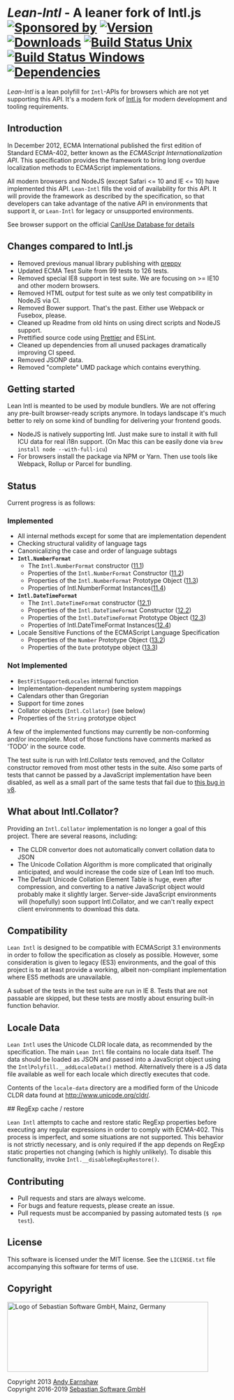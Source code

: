 # *Lean-Intl* - A leaner fork of Intl.js <br/>[![Sponsored by][sponsor-img]][sponsor] [![Version][npm-version-img]][npm] [![Downloads][npm-downloads-img]][npm] [![Build Status Unix][travis-img]][travis] [![Build Status Windows][appveyor-img]][appveyor] [![Dependencies][deps-img]][deps]

*Lean-Intl* is a lean polyfill for `Intl`-APIs for browsers which are not yet supporting this API. It's a
modern fork of [Intl.js](https://github.com/andyearnshaw/Intl.js) for modern development and tooling requirements.

[sponsor-img]: https://img.shields.io/badge/Sponsored%20by-Sebastian%20Software-692446.svg
[sponsor]: https://www.sebastian-software.de
[deps]: https://david-dm.org/sebastian-software/lean-intl
[deps-img]: https://david-dm.org/sebastian-software/lean-intl.svg
[npm]: https://www.npmjs.com/package/lean-intl
[npm-downloads-img]: https://img.shields.io/npm/dm/lean-intl.svg
[npm-version-img]: https://img.shields.io/npm/v/lean-intl.svg
[travis-img]: https://img.shields.io/travis/sebastian-software/lean-intl/master.svg?branch=master&label=unix%20build
[appveyor-img]: https://img.shields.io/appveyor/ci/swernerx/lean-intl/master.svg?label=windows%20build
[travis]: https://travis-ci.org/sebastian-software/lean-intl
[appveyor]: https://ci.appveyor.com/project/swernerx/lean-intl/branch/master


## Introduction

In December 2012, ECMA International published the first edition of Standard ECMA-402,
better known as the _ECMAScript Internationalization API_. This specification provides
the framework to bring long overdue localization methods to ECMAScript implementations.

All modern browsers and NodeJS (except Safari <= 10 and IE <= 10) have implemented this API. `Lean-Intl` fills the void of
availability for this API. It will provide the framework as described by the specification,
so that developers can take advantage of the native API
in environments that support it, or `Lean-Intl` for legacy or unsupported environments.

See browser support on the official [CanIUse Database for details](https://caniuse.com/#feat=internationalization)

## Changes compared to Intl.js

 - Removed previous manual library publishing with [preppy](https://github.com/sebastian-software/preppy)
 - Updated ECMA Test Suite from 99 tests to 126 tests.
 - Removed special IE8 support in test suite. We are focusing on >= IE10 and other modern browsers.
 - Removed HTML output for test suite as we only test compatibility in NodeJS via CI.
 - Removed Bower support. That's the past. Either use Webpack or Fusebox, please.
 - Cleaned up Readme from old hints on using direct scripts and NodeJS support.
 - Prettified source code using [Prettier](https://github.com/jlongster/prettier) and ESLint.
 - Cleaned up dependencies from all unused packages dramatically improving CI speed.
 - Removed JSONP data.
 - Removed "complete" UMD package which contains everything.


## Getting started

Lean Intl is meanted to be used by module bundlers. We are not offering any pre-built browser-ready
scripts anymore. In todays landscape it's much better to rely on some kind of bundling for delivering
your frontend goods.

 - NodeJS is natively supporting Intl. Just make sure to install it with full ICU data for real i18n support. (On Mac this can be easily done via `brew install node --with-full-icu`)
 - For browsers install the package via NPM or Yarn. Then use tools like Webpack, Rollup or Parcel for bundling.


## Status

Current progress is as follows:

### Implemented

 - All internal methods except for some that are implementation dependent
 - Checking structural validity of language tags
 - Canonicalizing the case and order of language subtags
 - __`Intl.NumberFormat`__
   - The `Intl.NumberFormat` constructor ([11.1](http://www.ecma-international.org/ecma-402/1.0/#sec-11.1))
   - Properties of the `Intl.NumberFormat` Constructor ([11.2](http://www.ecma-international.org/ecma-402/1.0/#sec-11.2))
   - Properties of the `Intl.NumberFormat` Prototype Object ([11.3](http://www.ecma-international.org/ecma-402/1.0/#sec-11.3))
   - Properties of Intl.NumberFormat Instances([11.4](http://www.ecma-international.org/ecma-402/1.0/#sec-11.4))
 - __`Intl.DateTimeFormat`__
   - The `Intl.DateTimeFormat` constructor ([12.1](http://www.ecma-international.org/ecma-402/1.0/#sec-12.1))
   - Properties of the `Intl.DateTimeFormat` Constructor ([12.2](http://www.ecma-international.org/ecma-402/1.0/#sec-12.2))
   - Properties of the `Intl.DateTimeFormat` Prototype Object ([12.3](http://www.ecma-international.org/ecma-402/1.0/#sec-12.3))
   - Properties of Intl.DateTimeFormat Instances([12.4](http://www.ecma-international.org/ecma-402/1.0/#sec-12.4))
 - Locale Sensitive Functions of the ECMAScript Language Specification
   - Properties of the `Number` Prototype Object ([13.2](http://www.ecma-international.org/ecma-402/1.0/#sec-13.2))
   - Properties of the `Date` prototype object ([13.3](http://www.ecma-international.org/ecma-402/1.0/#sec-13.3))

### Not Implemented

 - `BestFitSupportedLocales` internal function
 - Implementation-dependent numbering system mappings
 - Calendars other than Gregorian
 - Support for time zones
 - Collator objects (`Intl.Collator`) (see below)
 - Properties of the `String` prototype object

A few of the implemented functions may currently be non-conforming and/or incomplete.
Most of those functions have comments marked as 'TODO' in the source code.

The test suite is run with Intl.Collator tests removed, and the Collator
constructor removed from most other tests in the suite. Also some parts of
tests that cannot be passed by a JavaScript implementation have been disabled,
as well as a small part of the same tests that fail due to [this bug in v8][].

 [this bug in v8]: https://code.google.com/p/v8/issues/detail?id=2694


## What about Intl.Collator?

Providing an `Intl.Collator` implementation is no longer a goal of this project. There
are several reasons, including:

 - The CLDR convertor does not automatically convert collation data to JSON
 - The Unicode Collation Algorithm is more complicated that originally anticipated,
   and would increase the code size of Lean Intl too much.
 - The Default Unicode Collation Element Table is huge, even after compression, and
   converting to a native JavaScript object would probably make it slightly larger.
   Server-side JavaScript environments will (hopefully) soon support Intl.Collator,
   and we can't really expect client environments to download this data.


## Compatibility

`Lean Intl` is designed to be compatible with ECMAScript 3.1 environments in order to
follow the specification as closely as possible. However, some consideration is given
to legacy (ES3) environments, and the goal of this project is to at least provide a
working, albeit non-compliant implementation where ES5 methods are unavailable.

A subset of the tests in the test suite are run in IE 8. Tests that are not passable
are skipped, but these tests are mostly about ensuring built-in function behavior.


## Locale Data

`Lean Intl` uses the Unicode CLDR locale data, as recommended by the specification. The main `Lean Intl`
file contains no locale data itself. The
data should be loaded as JSON and passed into a JavaScript object using the
`IntlPolyfill.__addLocaleData()` method. Alternatively there is a JS data file available as well
for each locale which directly executes that code.

Contents of the `locale-data` directory are a modified form of the Unicode CLDR
data found at http://www.unicode.org/cldr/.


## RegExp cache / restore

`Lean Intl` attempts to cache and restore static RegExp properties before executing any
regular expressions in order to comply with ECMA-402. This process is imperfect,
and some situations are not supported. This behavior is not strictly necessary, and is only
required if the app depends on RegExp static properties not changing (which is highly
unlikely). To disable this functionality, invoke `Intl.__disableRegExpRestore()`.


## Contributing

* Pull requests and stars are always welcome.
* For bugs and feature requests, please create an issue.
* Pull requests must be accompanied by passing automated tests (`$ npm test`).


## License

This software is licensed under the MIT license. See the `LICENSE.txt` file
accompanying this software for terms of use.


## Copyright

<img src="https://cdn.rawgit.com/sebastian-software/sebastian-software-brand/0d4ec9d6/sebastiansoftware-en.svg" alt="Logo of Sebastian Software GmbH, Mainz, Germany" width="460" height="160"/>

Copyright 2013 [Andy Earnshaw](https://github.com/andyearnshaw/Intl.js)<br/>
Copyright 2016-2019 [Sebastian Software GmbH](http://www.sebastian-software.de)
